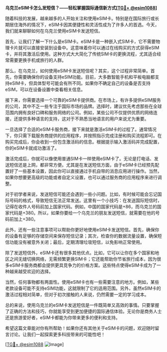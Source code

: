 **乌克兰eSIM卡怎么发短信？——轻松掌握国际通信新方式[[TG💪+ @esim1088](https://t.me/s/esim1088)]**

随着科技的发展，越来越多的人开始关注和使用eSIM卡。特别是在国际旅行或长期居住海外的情况下，eSIM卡因其便捷性和灵活性成为了许多人的首选。今天，我们就来聊聊如何在乌克兰使用eSIM卡发送短信。

首先，让我们了解一下什么是eSIM卡。eSIM卡是一种嵌入式SIM卡，它不需要物理卡片就可以直接安装到设备中。这意味着你可以通过在线购买的方式获得eSIM卡，并将其激活后使用。这种方式大大简化了传统SIM卡的更换流程，尤其适合经常需要更换手机或旅行的人群。

那么，在乌克兰，如何使用eSIM卡发送短信呢？其实，这个过程非常简单。首先，你需要确保你的设备支持eSIM功能。目前，大多数智能手机和平板电脑都支持eSIM卡，但具体型号可能会有所不同。如果你不确定自己的设备是否支持eSIM，可以在设备设置中查看相关信息。

接下来，你需要选择一个可靠的eSIM卡提供商。在市场上，有许多提供eSIM服务的公司，其中不乏一些专注于国际市场的品牌。选择时，建议优先考虑那些在全球范围内拥有良好口碑和服务网络的公司。例如，某些公司不仅提供优质的网络连接，还提供多种语言的支持，这对于不熟悉当地语言的用户来说尤为重要。

一旦选择了合适的eSIM卡服务商，接下来就是激活eSIM卡的过程了。通常情况下，你只需下载服务商提供的应用程序，并按照指示完成注册和购买流程即可。在购买完成后，你会收到一份包含激活码的信息。根据提示输入激活码并完成配置，你的eSIM卡就成功激活了。

激活完成后，你就可以像使用普通SIM卡一样使用eSIM卡了。无论是打电话、发送短信还是上网，都非常方便。尤其是在发送短信方面，由于eSIM卡已经预先配置好了一些基本设置，因此你可以直接通过手机自带的消息应用进行操作。当然，如果你想要更高级的功能或者自定义设置，也可以通过服务商的应用程序来进行调整。

对于初学者来说，发送短信可能还会遇到一些小问题。比如，有时候可能会忘记国际号码的格式，导致短信无法正常发送。这里有一个小技巧：在发送国际短信时，记得在收件人号码前加上国家代码。例如，中国的国家代码是+86，而乌克兰的国家代码是+380。所以，如果你要给一个乌克兰的朋友发送短信，就需要在他的号码前加上+380。

此外，还有一些注意事项可以帮助你更好地使用eSIM卡发送短信。首先，确保你的设备有足够的存储空间来保存短信记录；其次，检查你的数据流量设置，确保短信功能没有被意外关闭；最后，定期清理垃圾短信，以免影响正常使用。

除了发送短信外，eSIM卡还有很多其他优点。比如，它可以让你在多个国家和地区之间无缝切换网络，无需频繁更换SIM卡；它还能帮助你节省旅行成本，因为很多eSIM卡服务商都会提供更具竞争力的价格方案。这些特点使得eSIM卡成为了一种越来越受欢迎的选择。

当然，任何事物都有两面性。使用eSIM卡也有一些需要注意的地方。例如，某些老款设备可能不支持eSIM功能，这就限制了它的适用范围。另外，虽然eSIM卡的激活过程相对简单，但对于初次接触的人来说，仍然需要一定的学习成本。

总的来说，使用乌克兰的eSIM卡发送短信是一件既简单又高效的事情。只要掌握了正确的方法和技巧，你就能享受到更加便捷的国际通信体验。无论你是商务人士还是旅游爱好者，eSIM卡都能为你带来更多的便利和支持。

希望这篇文章能对你有所帮助！如果你还有其他关于eSIM卡的问题，欢迎随时留言讨论。让我们一起探索更多科技带来的可能性吧！

[[TG💪+ @esim1088](https://t.me/s/esim1088) ![Image](https://i.postimg.cc/4NQfJmqS/Snipaste-2025-05-13-00-14-12.png)]